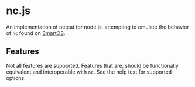 # nc.js

An implementation of netcat for node.js, attempting to emulate the behavior
of `nc` found on [SmartOS](https://smartos.org/).

## Features

Not all features are supported. Features that are, should be functionally
equivalent and interoperable with `nc`. See the help text for supported
options.
